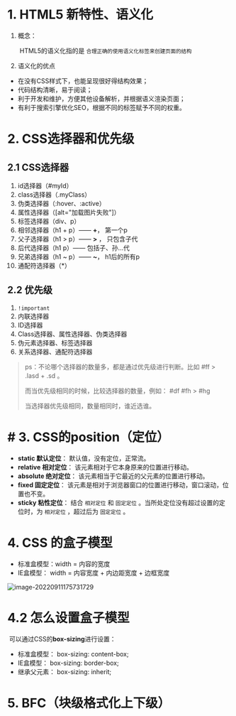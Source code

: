 # 1. HTML5 新特性、语义化

  1. 概念：

     ​	HTML5的语义化指的是 `合理正确的使用语义化标签来创建页面的结构`

  3. 语义化的优点

* 在没有CSS样式下，也能呈现很好得结构效果；
* 代码结构清晰，易于阅读；
* 利于开发和维护，方便其他设备解析，并根据语义渲染页面；
* 有利于搜索引擎优化SEO，根据不同的标签赋予不同的权重。



# 2. CSS选择器和优先级

## 2.1 CSS选择器

1. id选择器（#myId）
2. class选择器（.myClass）
3. 伪类选择器（:hover、:active）
4. 属性选择器（[alt="加载图片失败"]）
5. 标签选择器（div、p）
6. 相邻选择器（h1 + p）—— **+**， 第一个p
7. 父子选择器（h1 > p）—— **>** ， 只包含子代
8. 后代选择器（h1 p）—— 包括子、孙...代
9. 兄弟选择器（h1 ~ p）—— **~**， h1后的所有p
10. 通配符选择器（*）



## 2.2 优先级

1. `!important`
2. 内联选择器
3. ID选择器
4. Class选择器、属性选择器、伪类选择器
5. 伪元素选择器、标签选择器
6. 关系选择器、通配符选择器

> ps：不论哪个选择器的数量多，都是通过优先级进行判断。比如 #ff > .lasd + .sd 。
>
> 而当优先级相同的时候，比较选择器的数量，例如： #df #fh > #hg
>
> 当选择器优先级相同，数量相同时，谁近选谁。



# # 3. CSS的position（定位）

* **static 默认定位**： 默认值，没有定位，正常流。
* **relative 相对定位**： 该元素相对于它本身原来的位置进行移动。
* **absolute 绝对定位**： 该元素相当于它最近的父元素的位置进行移动。
* **fixed 固定定位**： 该元素是相对于浏览器窗口的位置进行移动，窗口滚动，位置也不变。
* **sticky 粘性定位**： 结合 `相对定位` 和 `固定定位` 。当所处定位没有超过设置的定位时，为 `相对定位` ，超过后为 `固定定位` 。



# 4. CSS 的盒子模型

* 标准盒模型：width = 内容的宽度
* IE盒模型： width = 内容宽度 + 内边距宽度 + 边框宽度

![image-20220911175731729](https://xingqiu-tuchuang-1256524210.cos.ap-shanghai.myqcloud.com/4964/image-20220911175731729.png)

# 4.2 怎么设置盒子模型

​	可以通过CSS的**box-sizing**进行设置：

* 标准盒模型： box-sizing: content-box;
* IE盒模型： box-sizing: border-box;
* 继承父元素： box-sizing: inherit;



# 5. BFC（块级格式化上下级）

